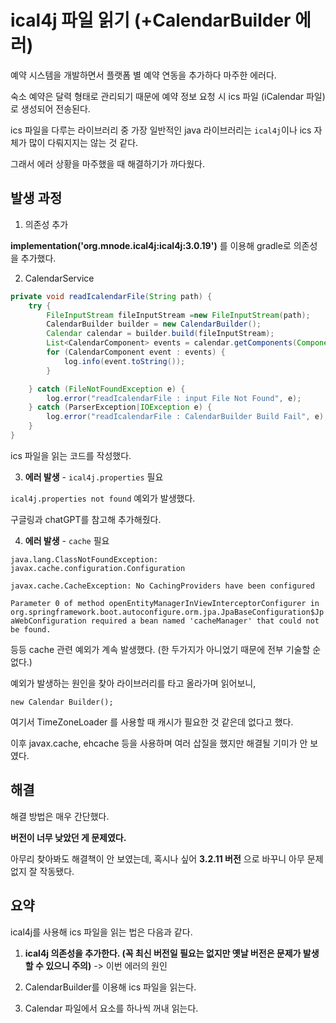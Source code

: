 # ical4j 파일 읽기 (+CalendarBuilder 에러)

예약 시스템을 개발하면서 플랫폼 별 예약 연동을 추가하다 마주한 에러다.



숙소 예약은 달력 형태로 관리되기 때문에 예약 정보 요청 시 ics 파일 (iCalendar 파일) 로 생성되어 전송된다.

ics 파일을 다루는 라이브러리 중 가장 일반적인 java 라이브러리는 `ical4j`이나 ics 자체가 많이 다뤄지지는 않는 것 같다.

그래서 에러 상황을 마주했을 때 해결하기가 까다웠다.



## 발생 과정

1. 의존성 추가

**implementation('org.mnode.ical4j:ical4j:3.0.19')** 를 이용해 gradle로 의존성을 추가했다.

2. CalendarService

```java
private void readIcalendarFile(String path) {
    try {
        FileInputStream fileInputStream =new FileInputStream(path);
        CalendarBuilder builder = new CalendarBuilder();
        Calendar calendar = builder.build(fileInputStream);
        List<CalendarComponent> events = calendar.getComponents(Component.VEVENT);
        for (CalendarComponent event : events) {
            log.info(event.toString());
        }

    } catch (FileNotFoundException e) {
        log.error("readIcalendarFile : input File Not Found", e);
    } catch (ParserException|IOException e) {
        log.error("readIcalendarFile : CalendarBuilder Build Fail", e);
    }
}
```

ics 파일을 읽는 코드를 작성했다.

3. **에러 발생** - `ical4j.properties` 필요

`ical4j.properties not found` 예외가 발생했다.

구글링과 chatGPT를 참고해 추가해줬다.

4. **에러 발생** - `cache` 필요

`java.lang.ClassNotFoundException: javax.cache.configuration.Configuration`

`javax.cache.CacheException: No CachingProviders have been configured`

`Parameter 0 of method openEntityManagerInViewInterceptorConfigurer in org.springframework.boot.autoconfigure.orm.jpa.JpaBaseConfiguration$JpaWebConfiguration required a bean named 'cacheManager' that could not be found.`

등등 cache 관련 예외가 계속 발생했다. (한 두가지가 아니었기 때문에 전부 기술할 순 없다.)

예외가 발생하는 원인을 찾아 라이브러리를 타고 올라가며 읽어보니,

`new Calendar Builder();`

여기서 TimeZoneLoader 를 사용할 때 캐시가 필요한 것 같은데 없다고 했다.

이후 javax.cache, ehcache 등을 사용하며 여러 삽질을 했지만 해결될 기미가 안 보였다.



## 해결

해결 방법은 매우 간단했다.

**버전이 너무 낮았던 게 문제였다.**

아무리 찾아봐도 해결책이 안 보였는데, 혹시나 싶어 **3.2.11 버전** 으로 바꾸니 아무 문제 없지 잘 작동됐다.



## 요약

ical4j를 사용해 ics 파일을 읽는 법은 다음과 같다.

1. **ical4j 의존성을 추가한다. (꼭 최신 버전일 필요는 없지만 옛날 버전은 문제가 발생할 수 있으니 주의)** -> 이번 에러의 원인

2. CalendarBuilder를 이용해 ics 파일을 읽는다.

3. Calendar 파일에서 요소를 하나씩 꺼내 읽는다.
